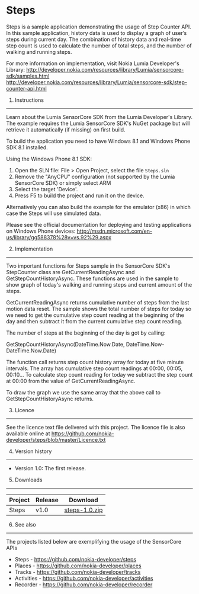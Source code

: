 Steps
=====
Steps is a sample application demonstrating the usage of Step Counter API. In this 
sample application, history data is used to display a graph of user’s steps during 
current day. The combination of history data and real-time step count is used to 
calculate the number of total steps, and the number of walking and running steps.

For more information on implementation, visit Nokia Lumia Developer's Library: 
http://developer.nokia.com/resources/library/Lumia/sensorcore-sdk/samples.html
http://developer.nokia.com/resources/library/Lumia/sensorcore-sdk/step-counter-api.html

1. Instructions
--------------------------------------------------------------------------------

Learn about the Lumia SensorCore SDK from the Lumia Developer's Library. The
example requires the Lumia SensorCore SDK's NuGet package but will retrieve it
automatically (if missing) on first build.

To build the application you need to have Windows 8.1 and Windows Phone SDK 8.1
installed.

Using the Windows Phone 8.1 SDK:

1. Open the SLN file: File > Open Project, select the file `Steps.sln`
2. Remove the "AnyCPU" configuration (not supported by the Lumia SensorCore SDK)
or simply select ARM
3. Select the target 'Device'.
4. Press F5 to build the project and run it on the device.

Alternatively you can also build the example for the emulator (x86) in which case
the Steps will use simulated data.

Please see the official documentation for
deploying and testing applications on Windows Phone devices:
http://msdn.microsoft.com/en-us/library/gg588378%28v=vs.92%29.aspx

2. Implementation
--------------------------------------------------------------------------------

Two important functions for Steps sample in the SensorCore SDK's StepCounter class 
are GetCurrentReadingAsync and GetStepCountHistoryAsync. These functions are used in
the sample to show graph of today's walking and running steps and current amount
of the steps. 

GetCurrentReadingAsync returns cumulative number of steps from the last motion 
data reset. The sample shows the total number of steps for today so we need
to get the cumulative step count reading at the beginning of the day and then 
subtract it from the current cumulative step count reading.  

The number of steps at the beginning of the day is got by calling:

GetStepCountHistoryAsync(DateTime.Now.Date, DateTime.Now-DateTime.Now.Date)

The function call returns step count history array for today at five minute 
intervals. The array has cumulative step count readings at 00:00, 00:05, 00:10... 
To calculate step count reading for today we subtract the step count at 00:00 
from the value of GetCurrentReadingAsync.

To draw the graph we use the same array that the above call to GetStepCountHistoryAsync
returns.
 
3. Licence
--------------------------------------------------------------------------------

See the licence text file delivered with this project. The licence file is also
available online at https://github.com/nokia-developer/steps/blob/master/Licence.txt


4. Version history
--------------------------------------------------------------------------------

* Version 1.0: The first release.

5. Downloads
---------

| Project | Release | Download |
| ------- | --------| -------- |
| Steps | v1.0 | [steps-1.0.zip](https://github.com/nokia-developer/steps/archive/v1.0.zip) |

6. See also
--------------------------------------------------------------------------------

The projects listed below are exemplifying the usage of the SensorCore APIs

* Steps -  https://github.com/nokia-developer/steps
* Places - https://github.com/nokia-developer/places
* Tracks - https://github.com/nokia-developer/tracks
* Activities - https://github.com/nokia-developer/activities
* Recorder - https://github.com/nokia-developer/recorder
